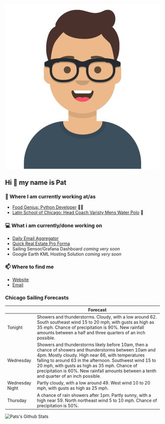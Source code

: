 [![Social banner for p-j-falconer](https://raw.githubusercontent.com/P-J-FALCONER/P-J-FALCONER/master/assets/avataaars.svg)](https://patfalconer.com/)
## Hi :wave: my name is Pat

### 💼 Where I am currently working at/as
- [Food Genius: Python Developer](https://getfoodgenius.com/) 🍔🐍
- [Latin School of Chicago: Head Coach Varisty Mens Water Polo](https://www.latinschool.org/) 🤽


### 💻 What i am currently/done working on
 - [Daily Email Aggregator](https://github.com/P-J-FALCONER/dott_daily_mail)
 - [Quick Real Estate Pro Forma](https://github.com/P-J-FALCONER/henry)
 - Sailing Sensor/Grafana Dashboard *coming very soon*
 - Google Earth KML Hosting Solution *coming very soon*

### 📫 Where to find me
 - [Website](https://patfalconer.com/)
 - [Email](mailto:patrick.j.falconer@gmail.com)


### Chicago Sailing Forecasts
|   | Forecast  |
|---|---|
| Tonight | Showers and thunderstorms. Cloudy, with a low around 62. South southeast wind 15 to 20 mph, with gusts as high as 35 mph. Chance of precipitation is 90%. New rainfall amounts between a half and three quarters of an inch possible. |
| Wednesday | Showers and thunderstorms likely before 10am, then a chance of showers and thunderstorms between 10am and 4pm. Mostly cloudy. High near 66, with temperatures falling to around 63 in the afternoon. Southwest wind 15 to 20 mph, with gusts as high as 35 mph. Chance of precipitation is 60%. New rainfall amounts between a tenth and quarter of an inch possible. |
| Wednesday Night | Partly cloudy, with a low around 49. West wind 10 to 20 mph, with gusts as high as 25 mph. |
| Thursday | A chance of rain showers after 1pm. Partly sunny, with a high near 59. North northeast wind 5 to 10 mph. Chance of precipitation is 50%. |

![Pats's Github Stats](https://github-readme-stats.vercel.app/api?username=p-j-falconer&show_icons=true&theme=radical)
